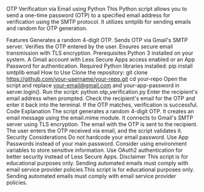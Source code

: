 OTP Verification via Email using Python
This Python script allows you to send a one-time password (OTP) to a specified email address for verification using the SMTP protocol. It utilizes smtplib for sending emails and random for OTP generation.

Features
Generates a random 4-digit OTP.
Sends OTP via Gmail's SMTP server.
Verifies the OTP entered by the user.
Ensures secure email transmission with TLS encryption.
Prerequisites
Python 3 installed on your system.
A Gmail account with Less Secure Apps access enabled or an App Password for authentication.
Required Python libraries installed:
pip install smtplib email
How to Use
Clone the repository:
git clone https://github.com/your-username/your-repo.git
cd your-repo
Open the script and replace your-email@gmail.com and your-app-password in server.login().
Run the script:
python otp_verification.py
Enter the recipient's email address when prompted.
Check the recipient's email for the OTP and enter it back into the terminal.
If the OTP matches, verification is successful.
Code Explanation
The script generates a random 4-digit OTP.
It creates an email message using the email.mime module.
It connects to Gmail's SMTP server using TLS encryption.
The email with the OTP is sent to the recipient.
The user enters the OTP received via email, and the script validates it.
Security Considerations
Do not hardcode your email password. Use App Passwords instead of your main password.
Consider using environment variables to store sensitive information.
Use OAuth2 authentication for better security instead of Less Secure Apps.
Disclaimer
This script is for educational purposes only. Sending automated emails must comply with email service provider policies.This script is for educational purposes only. Sending automated emails must comply with email service provider policies.
